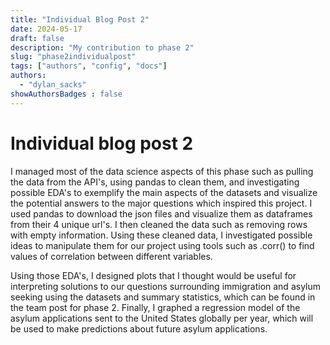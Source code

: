 ```yaml
---
title: "Individual Blog Post 2"
date: 2024-05-17
draft: false
description: "My contribution to phase 2"
slug: "phase2individualpost"
tags: ["authors", "config", "docs"]
authors:
  - "dylan_sacks"
showAuthorsBadges : false
---
```


# Individual blog post 2
I managed most of the data science aspects of this phase such as pulling the data from the API's, using pandas to clean them, and investigating possible EDA's to exemplify the main aspects of the datasets and visualize the potential answers to the major questions which inspired this project. I used pandas to download the json files and visualize them as dataframes from their 4 unique url's. I then cleaned the data such as removing rows with empty information. Using these cleaned data, I investigated possible ideas to manipulate them for our project using tools such as .corr() to find values of correlation between different variables.


Using those EDA's, I designed plots that I thought would be useful for interpreting solutions to our questions surrounding immigration and asylum seeking using the datasets and summary statistics, which can be found in the team post for phase 2. Finally, I graphed a regression model of the asylum applications sent to the United States globally per year, which will be used to make predictions about future asylum applications.